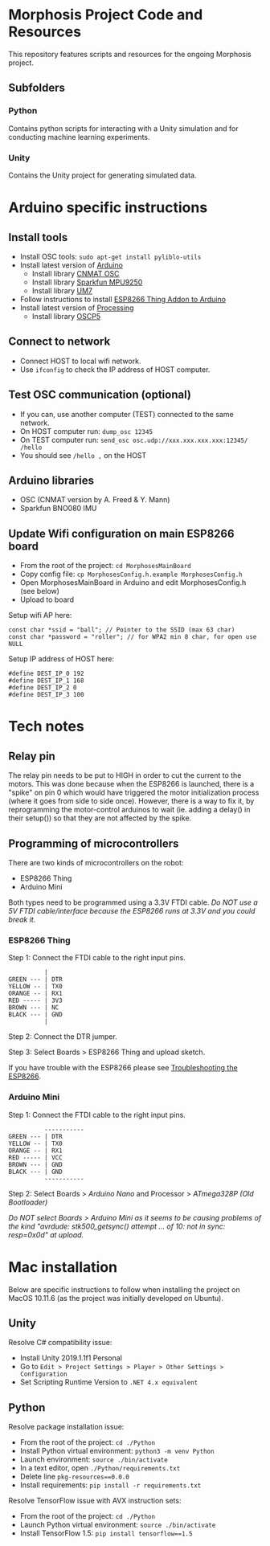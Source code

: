 # Morphosis Project Code and Resources
This repository features scripts and resources for the ongoing Morphosis project.

## Subfolders

### Python

Contains python scripts for interacting with a Unity simulation and for conducting machine learning
experiments.

### Unity

Contains the Unity project for generating simulated data.

# Arduino specific instructions

## Install tools

- Install OSC tools: `sudo apt-get install pyliblo-utils`
- Install latest version of [Arduino](https://www.arduino.cc/en/Main/Software)
  - Install library [CNMAT OSC](https://github.com/CNMAT/OSC)
  - Install library [Sparkfun MPU9250](http://www.arduinolibraries.info/libraries/sparkfun-mpu-9250)
  - Install library [UM7](https://github.com/sofian/UM7-Arduino)
- Follow instructions to install [ESP8266 Thing Addon to Arduino](https://learn.sparkfun.com/tutorials/esp8266-thing-hookup-guide/installing-the-esp8266-arduino-addon)
- Install latest version of [Processing](https://processing.org/download/)
  - Install library [OSCP5](http://www.sojamo.de/libraries/oscP5/)

## Connect to network

- Connect HOST to local wifi network.
- Use `ifconfig` to check the IP address of HOST computer.

## Test OSC communication (optional)

- If you can, use another computer (TEST) connected to the same network.
- On HOST computer run: `dump_osc 12345`
- On TEST computer run: `send_osc osc.udp://xxx.xxx.xxx.xxx:12345/ /hello`
- You should see `/hello ,` on the HOST

## Arduino libraries

- OSC (CNMAT version by A. Freed & Y. Mann)
- Sparkfun BNO080 IMU

## Update Wifi configuration on main ESP8266 board

- From the root of the project: `cd MorphosesMainBoard`
- Copy config file: `cp MorphosesConfig.h.example MorphosesConfig.h`
- Open MorphosesMainBoard in Arduino and edit MorphosesConfig.h (see below)
- Upload to board

Setup wifi AP here:

```
const char *ssid = "ball"; // Pointer to the SSID (max 63 char)
const char *password = "roller"; // for WPA2 min 8 char, for open use NULL
```

Setup IP address of HOST here:

```
#define DEST_IP_0 192
#define DEST_IP_1 168
#define DEST_IP_2 0
#define DEST_IP_3 100
```

# Tech notes

## Relay pin

The relay pin needs to be put to HIGH in order to cut the current to the motors. This was done because when the ESP8266 is launched, there is a "spike" on pin 0 which would have triggered the motor initialization process (where it goes from side to side once). However, there is a way to fix it, by reprogramming the motor-control arduinos to wait (ie. adding a delay() in their setup()) so that they are not affected by the spike.

## Programming of microcontrollers

There are two kinds of microcontrollers on the robot:
 * ESP8266 Thing
 * Arduino Mini

Both types need to be programmed using a 3.3V FTDI cable. *Do NOT use a 5V FTDI cable/interface because the ESP8266 runs at 3.3V and you could break it.*

### ESP8266 Thing

Step 1: Connect the FTDI cable to the right input pins.

```
          |
GREEN --- | DTR
YELLOW -- | TX0
ORANGE -- | RX1
RED ----- | 3V3
BROWN --- | NC
BLACK --- | GND
          |
```

Step 2: Connect the DTR jumper.

Step 3: Select Boards > ESP8266 Thing and upload sketch.

If you have trouble with the ESP8266 please see [Troubleshooting the ESP8266](https://morphoseis.wordpress.com/2017/08/09/troubleshooting-the-esp8266/).

### Arduino Mini

Step 1: Connect the FTDI cable to the right input pins.

```
          -----------
GREEN --- | DTR
YELLOW -- | TX0
ORANGE -- | RX1
RED ----- | VCC
BROWN --- | GND
BLACK --- | GND
          -----------
```

Step 2: Select Boards > *Arduino Nano* and Processor > *ATmega328P (Old Bootloader)*

*Do NOT select Boards > Arduino Mini as it seems to be causing problems of the kind "avrdude: stk500_getsync() attempt ... of 10: not in sync: resp=0x0d" at upload.*

# Mac installation

Below are specific instructions to follow when installing the project on MacOS 10.11.6 (as the project was initially developed on Ubuntu).

## Unity

Resolve C# compatibility issue:

- Install Unity 2019.1.1f1 Personal
- Go to `Edit > Project Settings > Player > Other Settings > Configuration`
- Set Scripting Runtime Version to `.NET 4.x equivalent`

## Python

Resolve package installation issue:

- From the root of the project: `cd ./Python`
- Install Python virtual environment: `python3 -m venv Python`
- Launch environment: `source ./bin/activate`
- In a text editor, open `./Python/requirements.txt`
- Delete line `pkg-resources==0.0.0`
- Install requirements: `pip install -r requirements.txt`

Resolve TensorFlow issue with AVX instruction sets:

- From the root of the project: `cd ./Python`
- Launch Python virtual environment: `source ./bin/activate`
- Install TensorFlow 1.5: `pip install tensorflow==1.5`

